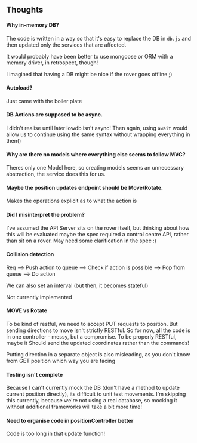 ## Thoughts

#### Why in-memory DB?
The code is written in a way so that it's easy to replace the DB in `db.js`
and then updated only the services that are affected.

It would probably have been better to use mongoose or ORM with a memory driver, in retrospect, though!

I imagined that having a DB might be nice if the rover goes offline ;)

#### Autoload?
Just came with the boiler plate

#### DB Actions are supposed to be async.
I didn't realise until later lowdb isn't async! Then again, using `await` would allow us
to continue using the same syntax without wrapping everything in then()

#### Why are there no models where everything else seems to follow MVC?
Theres only one Model here, so creating models seems an unnecessary abstraction, the service
does this for us.

#### Maybe the position updates endpoint should be Move/Rotate.
Makes the operations explicit as to what the action is

#### Did I misinterpret the problem?
I've assumed the API Server sits on the rover itself, but thinking about how this will be evaluated
maybe the spec required a control centre API, rather than sit on a rover. May need some clarification in the spec :)

#### Collision detection
Req --> Push action to queue --> Check if action is possible --> Pop from queue --> Do action

We can also set an interval (but then, it becomes stateful)

Not currently implemented

#### MOVE vs Rotate
To be kind of restful, we need to accept PUT requests to position. But sending directions to move isn't strictly
RESTful. So for now, all the code is in one controller - messy, but a compromise. To be properly RESTful, maybe it Should
send the updated coordinates rather than the commands!

Putting direction in a separate object is also misleading, as you don't know from GET position which way you are facing

#### Testing isn't complete
Because I can't currently mock the DB (don't have a method to update current position directly), its difficult to unit
test movements. I'm skipping this currently, because we're not using a real database, so mocking it without additional
frameworks will take a bit more time!

#### Need to organise code in positionController better
Code is too long in that update function!
